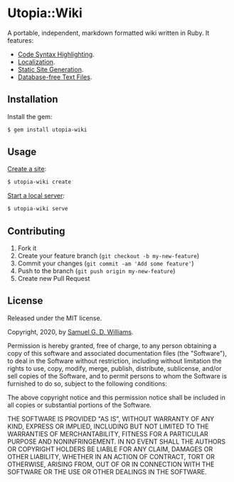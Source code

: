 # Utopia::Wiki

A portable, independent, markdown formatted wiki written in Ruby. It features:

- [Code Syntax Highlighting](usage/syntax-highlighting/).
- [Localization](usage/localization/).
- [Static Site Generation](usage/static-site/).
- [Database-free Text Files](usage/text-files/).

## Installation

Install the gem:

```bash
$ gem install utopia-wiki
```

## Usage

[Create a site](create-a-site/):

```bash
$ utopia-wiki create
```

[Start a local server](local-server/):

```bash
$ utopia-wiki serve
```

## Contributing

1. Fork it
2. Create your feature branch (`git checkout -b my-new-feature`)
3. Commit your changes (`git commit -am 'Add some feature'`)
4. Push to the branch (`git push origin my-new-feature`)
5. Create new Pull Request

## License

Released under the MIT license.

Copyright, 2020, by [Samuel G. D. Williams](http://www.codeotaku.com).

Permission is hereby granted, free of charge, to any person obtaining a copy
of this software and associated documentation files (the "Software"), to deal
in the Software without restriction, including without limitation the rights
to use, copy, modify, merge, publish, distribute, sublicense, and/or sell
copies of the Software, and to permit persons to whom the Software is
furnished to do so, subject to the following conditions:

The above copyright notice and this permission notice shall be included in
all copies or substantial portions of the Software.

THE SOFTWARE IS PROVIDED "AS IS", WITHOUT WARRANTY OF ANY KIND, EXPRESS OR
IMPLIED, INCLUDING BUT NOT LIMITED TO THE WARRANTIES OF MERCHANTABILITY,
FITNESS FOR A PARTICULAR PURPOSE AND NONINFRINGEMENT. IN NO EVENT SHALL THE
AUTHORS OR COPYRIGHT HOLDERS BE LIABLE FOR ANY CLAIM, DAMAGES OR OTHER
LIABILITY, WHETHER IN AN ACTION OF CONTRACT, TORT OR OTHERWISE, ARISING FROM,
OUT OF OR IN CONNECTION WITH THE SOFTWARE OR THE USE OR OTHER DEALINGS IN
THE SOFTWARE.